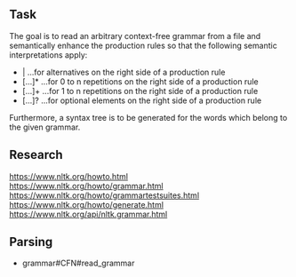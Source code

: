 ## Task
The goal is to read an arbitrary context-free grammar from a file and semantically enhance the production rules so that the following semantic interpretations apply:
- | ...for alternatives on the right side of a production rule
- [...]* ...for 0 to n repetitions on the right side of a production rule
- [...]+ ...for 1 to n repetitions on the right side of a production rule
- [...]? ...for optional elements on the right side of a production rule

Furthermore, a syntax tree is to be generated for the words which belong to the given grammar.

## Research
https://www.nltk.org/howto.html <br>
https://www.nltk.org/howto/grammar.html <br>
https://www.nltk.org/howto/grammartestsuites.html <br>
https://www.nltk.org/howto/generate.html <br>
https://www.nltk.org/api/nltk.grammar.html <br>

## Parsing
- grammar#CFN#read_grammar